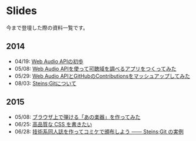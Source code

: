 Slides
============

今まで登壇した際の資料一覧です。

2014
------------

- 04/19: [Web Audio APIの初歩](http://www.slideshare.net/kubosho/web-audio-api-33705589)
- 05/08: [Web Audio APIを使って可聴域を調べるアプリをつくってみた](http://www.slideshare.net/kubosho/web-audio-api-34440311)
- 05/29: [Web Audio APIとGitHubのContributionsをマッシュアップしてみた](http://www.slideshare.net/kubosho/web-audio-apigithubcontributions)
- 08/03: [Steins;Gitについて](http://www.slideshare.net/kubosho/steinsgit)

2015
------------

- 05/08: [ブラウザ上で弾ける「あの楽器」を作ってみた](https://speakerdeck.com/kubosho/burauzashang-dedan-keru-afalsele-qi-wozuo-tutemita)
- 06/25: [高品質な CSS を書きたい](https://speakerdeck.com/kubosho/gao-pin-zhi-na-css-woshu-kitai)
- 06/28: [技術系同人誌を作ってコミケで頒布しよう ―― Steins;Git の実例](http://www.slideshare.net/kubosho/06-28howtomakethetechdoujinshi)
